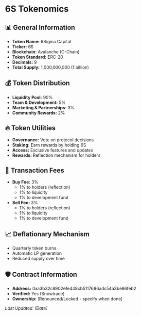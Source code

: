 # 6S Tokenomics

## 📊 General Information
- **Token Name:** 6Sigma Capital
- **Ticker:** 6S
- **Blockchain:** Avalanche (C-Chain)
- **Token Standard:** ERC-20
- **Decimals:** 9
- **Total Supply:** 1,000,000,000 (1 billion)

## 💰 Token Distribution
- **Liquidity Pool:** 90%
- **Team & Development:** 5%
- **Marketing & Partnerships:** 3%
- **Community Rewards:** 2%

## 🔥 Token Utilities
- **Governance:** Vote on protocol decisions
- **Staking:** Earn rewards by holding 6S
- **Access:** Exclusive features and updates
- **Rewards:** Reflection mechanism for holders

## 🔄 Transaction Fees
- **Buy Fee:** 3%
  - 1% to holders (reflection)
  - 1% to liquidity
  - 1% to development fund
- **Sell Fee:** 3%
  - 1% to holders (reflection)
  - 1% to liquidity
  - 1% to development fund

## 📈 Deflationary Mechanism
- Quarterly token burns
- Automatic LP generation
- Reduced supply over time

## 🛡️ Contract Information
- **Address:** 0xa3b32c8902efe448cb5117686adc54a3be96feb2
- **Verified:** Yes (Snowtrace)
- **Ownership:** [Renounced/Locked - specify when done]

*Last Updated: [Date]*
